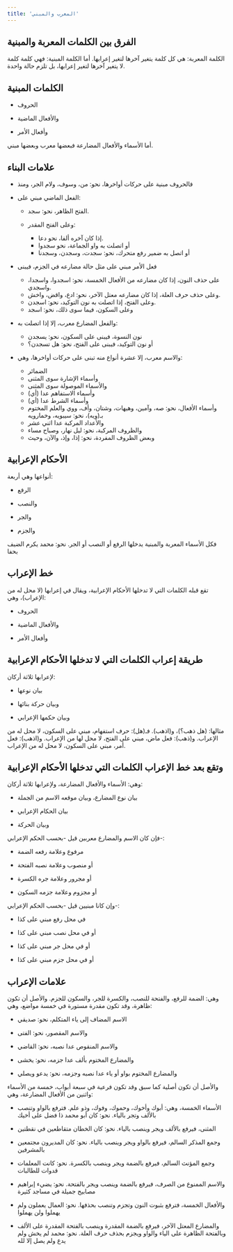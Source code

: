 ```yaml
---
title: 'المعرب والمبني'
---
```


## الفرق بين الكلمات المعربة والمبنية

الكلمة المعربة: هي كل كلمة يتغير آخرها لتغير إعرابها. أما الكلمة المبنية: فهي كلمة كلمة لا يتغير آخرها لتغير إعرابها، بل تلزم حالة واحدة.

## الكلمات المبنية

- الحروف

- والأفعال الماضية

- وأفعال الأمر

أما الأسماء والأفعال المضارعة فبعضها معرب وبعضها مبني.

## علامات البناء

- فالحروف مبنية على حركات أواخرها، نحو: من، وسوف، ولام الجر، ومنذ

- الفعل الماضي مبني على:

  - الفتح الظاهر، نحو: سجد.
  - وعلى الفتح المقدر:

    - إذا كان آخره ألفا، نحو دعا.
    - أو اتصلت به واو الجماعة، نحو سجدوا
    - أو اتصل به ضمير رفع متحرك، نحو: سجدت، وسجدن، وسجدنا

- فعل الأمر مبني على مثل حالة مضارعه في الجزم، فيبنى

  - على حذف النون، إذا كان مضارعه من الأفعال الخمسة، نحو: اسجدوا، واسجدا، واسجدي.
  - وعلى حذف حرف العلة، إذا كان مضارعه معتل الآخر، نحو: ادع، واقض، واخش.
  - وعلى الفتح، إذا اتصلت به نون التوكيد، نحو: اسجدن.
  - وعلى السكون، فيما سوى ذلك، نحو: اسجد

- والفعل المضارع معرب، إلا إذا اتصلت به:

  - نون النسوة، فيبنى على السكون، نحو: يسجدن
  - أو نون التوكيد، فيبنى على الفتح، نحو: هل تسجدن؟

- والاسم معرب، إلا عشرة أنواع منه تبنى على حركات أواخرها، وهي:

  - الضمائر
  - وأسماء الإشارة سوى المثنى
  - والأسماء الموصولة سوى المثنى
  - وأسماء الاستفاهم عدا (أي)
  - وأسماء الشرط عدا (أي)
  - وأسماء الأفعال، نحو: صه، وآمين، وهيهات، وشتان، وأف، ووي
    والعلم المختوم بـ(ويه)، نحو: سيبويه، وخمارويه
  - والأعداد المركبة عدا اثني عشر
  - والظروف المركبة، نحو: ليل نهار، وصباح مساء
  - وبعض الظروف المفردة، نحو: إذا، وإذ، والآن، وحيث

## الأحكام الإعرابية

أنواعها وهي أربعة:

- الرفع

- والنصب

- والجر

- والجزم

فكل الأسماء المعربة والمبنية يدخلها الرفع أو النصب أو الجر. نحو: محمد يكرم الضيف بحفا

## خط الإعراب

تقع قبله الكلمات التي لا تدخلها الأحكام الإعرابية، ويقال في إعرابها (لا محل له من الإعراب)، وهي:

- الحروف

- والأفعال الماضية

- وأفعال الأمر

## طريقة إعراب الكلمات التي لا تدخلها الأحكام الإعرابية

لإعرابها ثلاثة أركان:

- بيان نوعها

- وبيان حركة بنائها

- وبيان حكمها الإعرابي

مثالها: (هل ذهب؟)، و(اذهب). فـ(هل): حرف استفهام، مبني على السكون، لا محل له من الإعراب. و(ذهب): فعل ماض، مبني على الفتح، لا محل لها من الإعراب. و(اذهب): فعل أمر، مبني على السكون، لا محل له من الإعراب.

## وتقع بعد خط الإعراب الكلمات التي تدخلها الأحكام الإعرابية

وهي: الأسماء والأفعال المضارعة، ولإعرابها ثلاثة أركان:

- بيان نوع المضارع، وبيان موقعه الاسم من الجملة

- بيان الحكام الإعرابي

- وبيان الحركة

فإن كان الاسم والمضارع معربين قيل -بحسب الحكم الإعرابي-:

- مرفوع وعلامة رفعه الضمة

- أو منصوب وعلامة نصبه الفتحة

- أو مجرور وعلامة جره الكسرة

- أو مجزوم وعلامة جزمه السكون

وإن كانا مبنيين قيل -بحسب الحكم الإعرابي-:

- في محل رفع مبني على كذا

- أو في محل نصب مبني على كذا

- أو في محل جر مبني على كذا

- أو في محل جزم مبني على كذا

## علامات الإعراب

وهي: الضمة للرفع، والفتحة للنصب، والكسرة للجر، والسكون للجزم. والأصل أن تكون ظاهرة، وقد تكون مقدرة مستورة في خمسة مواضع، وهي:

- الاسم المضاف إلى ياء المتكلم، نحو: صديقي

- والاسم المقصور، نحو: الفتى

- والاسم المنقوص عدا نصبه، نحو: القاضي

- والمضارع المختوم بألف عدا جزمه، نحو: يخشى

- والمضارع المختوم بواو أو ياء عدا نصبه وجزمه، نحو: يدعو ويصلي

والأصل أن تكون أصلية كما سبق وقد تكون فرعية في سبعة أبواب، خمسة من الأسماء واثنين من الأفعال المضارعة، وهي:

- الأسماء الخمسة، وهي: أبوك وأخوك، وحموك، وفوك، وذو علم. فترفع بالواو وتنصب بالألف وتجر بالياء. نحو: كان أبو محمد ذا فضل على أخيك

- المثنى، فيرفع بالألف ويجر وينصب بالياء. نحو: كان الخطان متقاطعين في نقطتين

- وجمع المذكر السالم، فيرفع بالواو ويجر وينصب بالياء. نحو: كان المديرون مجتمعين بالمشرفين

- وجمع المؤنث السالم، فيرفع بالضمة ويجر وينصب بالكسرة. نحو: كانت المعلمات قدوات للطالبات

- والاسم الممنوع من الصرف، فيرفع بالضمة وينصب ويجر بالفتحة. نحو: يضيء إبراهيم مصابيح جميلة في مساجد كثيرة

- والأفعال الخمسة، فترفع بثبوت النون وتجزم وتنصب بحذفها. نحو: العمال يعملون ولم يهملوا ولن يهملوا

- والمضارع المعتل الآخر، فيرفع بالضمة المقدرة وينصب بالفتحة المقدرة على الألف وبالفتحة الظاهرة على الياء والواو ويجزم بحذف حرف العلة. نحو: محمد لم يخش ولم يدع ولم يصل إلا لله
